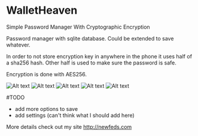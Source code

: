 # WalletHeaven
Simple Password Manager With Cryptographic Encryption

Password manager with sqlite database. Could be extended to save whatever.

In order to not store encryption key in anywhere in the phone it uses 
half of a sha256 hash. Other half is used to make sure the password is
safe.

Encryption is done with AES256.

![Alt text]()
![Alt text]()
![Alt text]()
![Alt text]()
![Alt text]()

#TODO
- add more options to save
- add settings (can't think what I should add here)

More details check out my site http://newfeds.com
